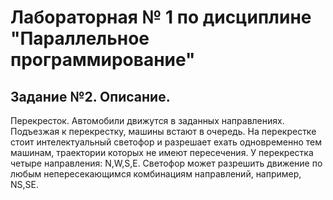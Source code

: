 # Лабораторная № 1 по дисциплине "Параллельное программирование"
## Задание №2. Описание.
Перекресток. Автомобили движутся в заданных направлениях. Подъезжая к перекрестку, машины встают в очередь. На перекрестке стоит интелектуальный светофор и разрешает ехать одновременно тем машинам, траектории которых не имеют пересечения. У перекрестка четыре направления: N,W,S,E. Светофор может разрешить движение по любым непересекающимся комбинациям направлений, например, NS,SE.

